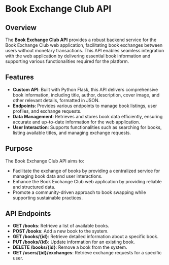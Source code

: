 # Book Exchange Club API

## Overview

The **Book Exchange Club API** provides a robust backend service for the Book Exchange Club web application, facilitating book exchanges between users without monetary transactions. This API enables seamless integration with the web application by delivering essential book information and supporting various functionalities required for the platform.

## Features

- **Custom API**: Built with Python Flask, this API delivers comprehensive book information, including title, author, description, cover image, and other relevant details, formatted in JSON.
- **Endpoints**: Provides various endpoints to manage book listings, user profiles, and exchange requests.
- **Data Management**: Retrieves and stores book data efficiently, ensuring accurate and up-to-date information for the web application.
- **User Interaction**: Supports functionalities such as searching for books, listing available titles, and managing exchange requests.

## Purpose

The Book Exchange Club API aims to:

- Facilitate the exchange of books by providing a centralized service for managing book data and user interactions.
- Enhance the Book Exchange Club web application by providing reliable and structured data.
- Promote a community-driven approach to book swapping while supporting sustainable practices.

## API Endpoints

- **GET /books**: Retrieve a list of available books.
- **POST /books**: Add a new book to the system.
- **GET /books/{id}**: Retrieve detailed information about a specific book.
- **PUT /books/{id}**: Update information for an existing book.
- **DELETE /books/{id}**: Remove a book from the system.
- **GET /users/{id}/exchanges**: Retrieve exchange requests for a specific user.
